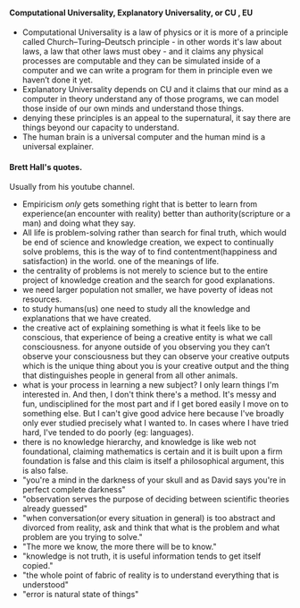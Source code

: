 
#### Computational Universality, Explanatory Universality, or CU , EU
- Computational Universality is a law of physics or it is more of a principle called Church–Turing–Deutsch principle - in other words it's law about laws, a law that other laws must obey - and it claims any physical processes are computable and they can be simulated inside of a computer and we can write a program for them in principle even we haven’t done it yet.
- Explanatory Universality depends on CU and it claims that our mind as a computer in theory understand any of those programs, we can model those inside of our own minds and understand those things.
- denying these principles is an appeal to the supernatural, it say there are things beyond our capacity to understand.
- The human brain is a universal computer and the human mind is a universal explainer.

#### Brett Hall's quotes.
Usually from his youtube channel.

- Empiricism *only* gets something right that is better to learn from experience(an encounter with reality) better than authority(scripture or a man) and doing what they say.
- All life is problem-solving rather than search for final truth, which would be end of science and knowledge creation, we expect to continually solve problems, this is the way of to find contentment(happiness and satisfaction) in the world. one of the meanings of life. 
- the centrality of problems is not merely to science but to the entire project of knowledge creation and the search for good explanations.
- we need larger population not smaller, we have poverty of ideas not resources.
- to study humans(us) one need to study all the knowledge and explanations that we have created.
- the creative act of explaining something is what it feels like to be conscious, that experience of being a creative entity is what we call consciousness. for anyone outside of you observing you they can’t observe your consciousness but they can observe your creative outputs which is the unique thing about you is your creative output and the thing that distinguishes people in general from all other animals. 
- what is your process in learning a new subject? 
  I only learn things I'm interested in. And then, I don't think there's a method. It's messy and fun, undisciplined for the most part and if I get bored easily I move on to something else. But I can't give good advice here because I've broadly only ever studied precisely what I wanted to. In cases where I have tried hard, I've tended to do poorly (eg: languages).
- there is no knowledge hierarchy, and knowledge is like web not foundational, claiming mathematics is certain and it is built upon a firm foundation is false and this claim is itself a philosophical argument, this is also false.
- "you're a mind in the darkness of your skull and as David says you're in perfect complete darkness"
- "observation serves the purpose of deciding between scientific theories already guessed"
- "when conversation(or every situation in general) is too abstract and divorced from reality, ask and think that what is the problem and what problem are you trying to solve."
- "The more we know, the more there will be to know."
- "knowledge is not truth, it is useful information tends to get itself copied."
- "the whole point of fabric of reality is to understand everything that is understood"
- "error is natural state of things"
